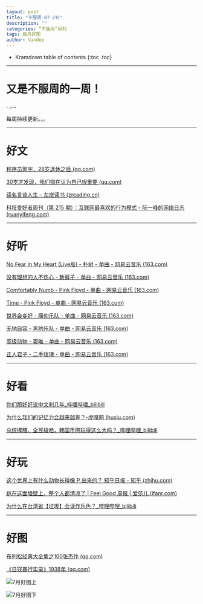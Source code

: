 ```yaml
---
layout: post
title: "不服周-07-2刊"
description: ""
categories: “不服周”周刊
tags: 每月好图
author: Vandee
---
```


* Kramdown table of contents
{:toc .toc}


------

# 又是不服周的一周！



<img src="https://s2.loli.net/2022/07/20/LvK8Y7fkOprtPGo.jpg" style="zoom: 25%;" />           <img src="https://s2.loli.net/2022/07/20/gdhaYyfs2r1Cue4.jpg" alt="11478" style="zoom: 33%;" />



每周持续更新。。。

------

# 好文

[程序员郭宇，28岁退休之后 (qq.com)](https://mp.weixin.qq.com/s/qzAxBsUEmOEYU_zaEcyy9Q)

[30岁才发现，我们错在认为自己很重要 (qq.com)](https://mp.weixin.qq.com/s/o5XW5jZdavmH3fFd28_VHA)

[读名言谈人生 – 左岸读书 (zreading.cn)](http://www.zreading.cn/archives/8697.html)

[科技爱好者周刊（第 215 期）：互联网最喜欢的行为模式 - 阮一峰的网络日志 (ruanyifeng.com)](http://www.ruanyifeng.com/blog/2022/07/weekly-issue-215.html)

------



# 好听

[No Fear In My Heart (Live版) - 朴树 - 单曲 - 网易云音乐 (163.com)](https://music.163.com/#/song?id=553534151)

[没有理想的人不伤心 - 新裤子 - 单曲 - 网易云音乐 (163.com)](https://music.163.com/#/song?id=28009051)

[Comfortably Numb - Pink Floyd - 单曲 - 网易云音乐 (163.com)](https://music.163.com/#/song?id=4237846)

[Time - Pink Floyd - 单曲 - 网易云音乐 (163.com)](https://music.163.com/#/song?id=4238109)

[世界会变好 - 痛仰乐队 - 单曲 - 网易云音乐 (163.com)](https://music.163.com/#/song?id=1860625555)

[无地自容 - 黑豹乐队 - 单曲 - 网易云音乐 (163.com)](https://music.163.com/#/song?id=5282200)

[高级动物 - 窦唯 - 单曲 - 网易云音乐 (163.com)](https://music.163.com/#/song?id=77470)

[正人君子 - 二手玫瑰 - 单曲 - 网易云音乐 (163.com)](https://music.163.com/#/song?id=27984972)

------



# 好看

[你们那好好说中文判几年_哔哩哔哩_bilibili](https://www.bilibili.com/video/BV1CT411V79S?spm_id_from=333.880.my_history.page.click&vd_source=92184533e359726f138fee9650261f0f)

[为什么我们的记忆力会越来越差？-虎嗅网 (huxiu.com)](https://www.huxiu.com/article/613368.html?f=rss)

[总统撑腰、全民梭哈，韩国币圈玩得这么大吗？_哔哩哔哩_bilibili](https://www.bilibili.com/video/BV1xd4y1Q7us?spm_id_from=444.42.list.card_archive.click)

------



# 好玩

[这个世界上有什么动物长得像 P 出来的？ 知乎日报 - 知乎 (zhihu.com)](https://daily.zhihu.com/story/9750995)

[趴在这面墙壁上，整个人都清凉了 | Feel Good 周报 | 爱范儿 (ifanr.com)](https://www.ifanr.com/1502332?utm_source=rss&utm_medium=rss&utm_campaign=)

[为什么在台湾省【垃圾】会读作乐色？_哔哩哔哩_bilibili](https://www.bilibili.com/video/BV16t4y1873t?mid=312821224&p=1&share_from=ugc&share_medium=iphone&share_plat=ios&share_session_id=FC05AB6B-96EE-413D-AD32-AAA927B7A71F&share_source=GENERIC&share_tag=s_i&timestamp=1658410852&unique_k=rr16uAi)

------



# 好图

[布列松经典大全集之100张杰作 (qq.com)](https://mp.weixin.qq.com/s/GPuw4lec5ib-KWtdR7M1sw)

[《日寇暴行实录》1938年 (qq.com)](https://mp.weixin.qq.com/s/TFnmD6SeoKmBtb-85OfBEw)

![7月好图上](https://s2.loli.net/2022/07/25/px8RSHqIG2nDFa6.jpg)

![7月好图下](https://s2.loli.net/2022/07/25/Vs5lGCJ6wpzXeMf.jpg)
